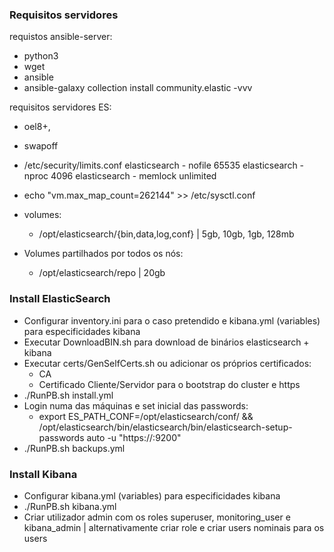 ### Requisitos servidores

requistos ansible-server:
 - python3
 - wget
 - ansible
 - ansible-galaxy collection install community.elastic -vvv

requisitos servidores ES:
- oel8+,
- swapoff
- /etc/security/limits.conf
    elasticsearch  -  nofile  65535
    elasticsearch  -  nproc   4096
    elasticsearch  -  memlock unlimited
- echo "vm.max_map_count=262144" >> /etc/sysctl.conf

- volumes:
  - /opt/elasticsearch/{bin,data,log,conf} | 5gb, 10gb, 1gb, 128mb

- Volumes partilhados por todos os nós:
  - /opt/elasticsearch/repo | 20gb


### Install ElasticSearch
- Configurar inventory.ini para o caso pretendido e kibana.yml (variables) para especificidades kibana
- Executar DownloadBIN.sh para download de binários elasticsearch + kibana
- Executar certs/GenSelfCerts.sh ou adicionar os próprios certificados:
	- CA
	- Certificado Cliente/Servidor para o bootstrap do cluster e https
- ./RunPB.sh install.yml
- Login numa das máquinas e set inicial das passwords:
	- export ES_PATH_CONF=/opt/elasticsearch/conf/ && /opt/elasticsearch/bin/elasticsearch/bin/elasticsearch-setup-passwords auto -u "https://<servidor>:9200"
- ./RunPB.sh backups.yml

### Install Kibana
- Configurar kibana.yml (variables) para especificidades kibana
- ./RunPB.sh kibana.yml
- Criar utilizador admin com os roles superuser, monitoring_user e kibana_admin | alternativamente criar role e criar users nominais para os users
